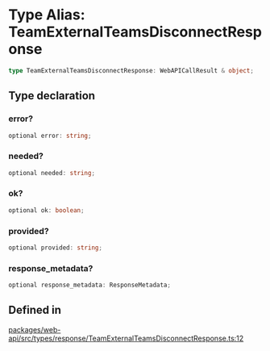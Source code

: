 # Type Alias: TeamExternalTeamsDisconnectResponse

```ts
type TeamExternalTeamsDisconnectResponse: WebAPICallResult & object;
```

## Type declaration

### error?

```ts
optional error: string;
```

### needed?

```ts
optional needed: string;
```

### ok?

```ts
optional ok: boolean;
```

### provided?

```ts
optional provided: string;
```

### response\_metadata?

```ts
optional response_metadata: ResponseMetadata;
```

## Defined in

[packages/web-api/src/types/response/TeamExternalTeamsDisconnectResponse.ts:12](https://github.com/slackapi/node-slack-sdk/blob/main/packages/web-api/src/types/response/TeamExternalTeamsDisconnectResponse.ts#L12)
